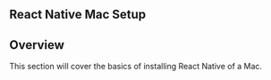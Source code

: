 ## React Native Mac Setup

## Overview

This section will cover the basics of installing React Native of a Mac.
